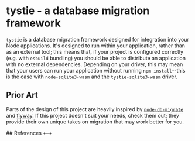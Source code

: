 # tystie - a database migration framework

`tystie` is a database migration framework designed for integration into your
Node applications. It's designed to run within your application, rather than as
an external tool; this means that, if your project is configured correctly (e.g.
with `esbuild` bundling) you should be able to distribute an application with no
external dependencies. Depending on your driver, this may mean that your users
can run your application without running `npm install`--this is the case with
`node-sqlite3-wasm` and the `tystie-sqlite3-wasm` driver.

## Prior Art

Parts of the design of this project are heavily inspired by
[`node-db-migrate`][ndb] and [flyway][flyway]. If this project doesn't suit your
needs, check them out; they provide their own unique takes on migration that may
work better for you.

<!-->
## References
<-->

[ndb]: https://github.com/db-migrate/node-db-migrate
[flyway]: https://flywaydb.org/
